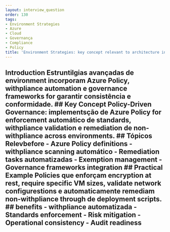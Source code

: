 ```yaml
---
layout: interview_question
order: 130
tags:
- Environment Strategies
- Azure
- Cloud
- Governança
- Compliance
- Policy
title: 'Environment Strategies: key concept relevant to architecture in Azure'
---
```


## Introduction Estruntilgias avançadas de environment incorporam Azure Policy, withpliance automation e governance frameworks for garantir consistência e conformidade. ## Key Concept **Policy-Driven Governance**: implementsção de Azure Policy for enforcement automático de standards, withpliance validation e remediation de non-withpliance across environments. ## Tópicos Relevbefore - Azure Policy definitions - withpliance scanning automático - Remediation tasks automatizadas - Exemption management - Governance frameworks integration ## Practical Example Policies que enforçam encryption at rest, require specific VM sizes, validate network configurestions e automaticamente remediam non-withpliance through de deployment scripts. ## benefits - withpliance automatizada - Standards enforcement - Risk mitigation - Operational consistency - Audit readiness